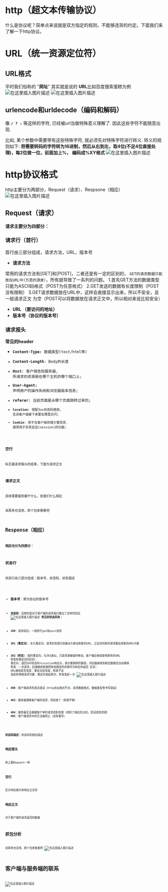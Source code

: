 

# http（超文本传输协议）

什么是协议呢？简单点来说就是双方指定的规则，不能够违背的约定。下面我们来了解一下http协议。

# URL（统一资源定位符）

## URL格式

平时我们俗称的 "**网址**" 其实就是说的 **URL**比如百度搜索蛋糕为例
![在这里插入图片描述](https://img-blog.csdnimg.cn/20210329001241855.png?x-oss-process=image/watermark,type_ZmFuZ3poZW5naGVpdGk,shadow_10,text_aHR0cHM6Ly9ibG9nLmNzZG4ubmV0L3FxXzQ1NjYxMTI1,size_16,color_FFFFFF,t_70)
![在这里插入图片描述](https://img-blog.csdnimg.cn/20210329002844121.png?x-oss-process=image/watermark,type_ZmFuZ3poZW5naGVpdGk,shadow_10,text_aHR0cHM6Ly9ibG9nLmNzZG4ubmV0L3FxXzQ1NjYxMTI1,size_16,color_FFFFFF,t_70)

## urlencode和urldecode（编码和解码）

像 <code>**/ ? :**</code> 等这样的字符, 已经被url当做特殊意义理解了. 因此这些字符不能随意出现.

比如, 某个参数中需要带有这些特殊字符, 就必须先对特殊字符进行转义. 转义的规则如下:
**将需要转码的字符转为16进制，然后从右到左，取4位(不足4位直接处理)，每2位做一位，前面加上%， 编码成%XY格式**
![在这里插入图片描述](https://img-blog.csdnimg.cn/20210329003536759.png?x-oss-process=image/watermark,type_ZmFuZ3poZW5naGVpdGk,shadow_10,text_aHR0cHM6Ly9ibG9nLmNzZG4ubmV0L3FxXzQ1NjYxMTI1,size_16,color_FFFFFF,t_70)

# http协议格式

http主要分为两部分，Request（请求）、Respsone（相应）
![在这里插入图片描述](https://img-blog.csdnimg.cn/20210329003727740.png?x-oss-process=image/watermark,type_ZmFuZ3poZW5naGVpdGk,shadow_10,text_aHR0cHM6Ly9ibG9nLmNzZG4ubmV0L3FxXzQ1NjYxMTI1,size_16,color_FFFFFF,t_70)

## Request（请求）

**请求主要分为四部分：**

### 请求行（首行）

 首行由三部分组成，请求方法，URL，版本号

 - **请求方法**

常用的请求方法有[GET]和[POST]，二者还是有一定的区别的，
<code>GET的请求数据只能放在URL中(万恶的源泉）</code>，所有就导致了一系列的问题。
1.首先GET方法的数据类型只能为ASCII码格式（POST为任意格式）
2.GET发送的数据有长度限制（POST没有限制）
3.GET请求数据放在URL中，这样会直接显示出来，所以不安全，且一般请求正文 为空（POST可以将数据放在请求正文中，所以相对来说比较安全）

 - **URL （要访问的地址）**
 - **版本号（协议的版本号）**

### 请求报头

**常见的header**

 - **<code>Content-Type:** 数据类型(text/html等)
 - **Content-Length**: Body的长度
 - **Host**: 客户端告知服务器, 所请求的资源是在哪个主机的哪个端口上;
 - **User-Agent:** 声明用户的操作系统和浏览器版本信息;
 - **referer**: 当前页面是从哪个页面跳转过来的;
 - **<code>location**: 搭配3xx状态码使用, 告诉客户端接下来要去哪里访问;
 - **Cookie**: 用于在客户端存储少量信息. 通常用于实现会话(session)的功能;

### 空行

标志着请求报头的结束，下面为请求正文

###  请求正文

具体需要服务器干什么，给我们什么相应

说再多也没用，抓个包来看看吧

## Response（相应）

**相应也分为四部分：**

### 状态行

状态行由三部分组成：版本号、状态码、状态描述

 - **版本号**：即为协议的版本号
 - **<code>状态码**：反映的是对于客户端的请求我们做出了怎样的回应
   ![在这里插入图片描述](https://img-blog.csdnimg.cn/20210329011113598.png?x-oss-process=image/watermark,type_ZmFuZ3poZW5naGVpdGk,shadow_10,text_aHR0cHM6Ly9ibG9nLmNzZG4ubmV0L3FxXzQ1NjYxMTI1,size_16,color_FFFFFF,t_70)
   **常见的状态码有：**
 - **200**：请求成功，一般用于get和post请求
 - **301（重定向）**：永久重定向，请求的资源已经被永久移动到新的URL，之后任何新的请求都会用新的URL代替
 - **302（转发）**：临时重定向，与301类似，只是资源被临时移动，客户端应继续使用原有的URL
   转发和重定向的区别：
    重定向：返回3XX状态码+Location响应头，表示要跳转的路径，浏览器接收到相应数据后自动跳转
    转发：一次请求，后端接收直接把转发路径的资源作为响应体返回
    区别：
    URL路径是否改变：重定向会改变，转发不会
    发起的网络请求次数：重定向发起两次，转发发起一次
    ![在这里插入图片描述](https://img-blog.csdnimg.cn/20210329163938370.png?x-oss-process=image/watermark,type_ZmFuZ3poZW5naGVpdGk,shadow_10,text_aHR0cHM6Ly9ibG9nLmNzZG4ubmV0L3FxXzQ1NjYxMTI1,size_16,color_FFFFFF,t_70)

 - **400**：客户端请求的语法错误（http协议格式不对、请求数据格式、数据类型等书写错误）
 - **403**：服务器理解客户端的请求，但拒绝了（权限不够）
 - **404**：服务器无法根据客户单的请求找到资源（找到了相应的主机，但没找到资源）
   **405**：客户端请求中的方法被禁止（没有重写）

 **状态码描述**：状态码的相应描述

### 响应报头

和上面Request一样

### 空行

区分响应报头和响应正文的

### 响应正文

对于客户端的请求返回的数据

## 抓包分析

说再多也没用，抓个包来看看吧
![在这里插入图片描述](https://img-blog.csdnimg.cn/20210329163320508.png?x-oss-process=image/watermark,type_ZmFuZ3poZW5naGVpdGk,shadow_10,text_aHR0cHM6Ly9ibG9nLmNzZG4ubmV0L3FxXzQ1NjYxMTI1,size_16,color_FFFFFF,t_70)

# 客户端与服务端的联系

![在这里插入图片描述](https://img-blog.csdnimg.cn/2021032916413338.png?x-oss-process=image/watermark,type_ZmFuZ3poZW5naGVpdGk,shadow_10,text_aHR0cHM6Ly9ibG9nLmNzZG4ubmV0L3FxXzQ1NjYxMTI1,size_16,color_FFFFFF,t_70)

